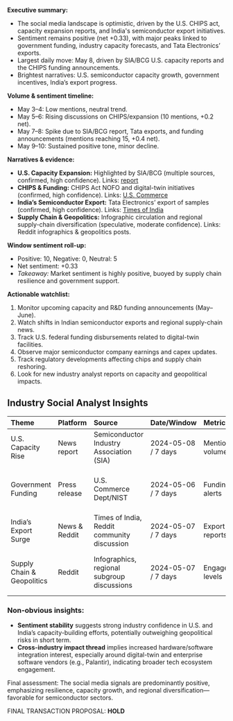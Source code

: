 **Executive summary:**
- The social media landscape is optimistic, driven by the U.S. CHIPS act, capacity expansion reports, and India's semiconductor export initiatives.
- Sentiment remains positive (net +0.33), with major peaks linked to government funding, industry capacity forecasts, and Tata Electronics’ exports.
- Largest daily move: May 8, driven by SIA/BCG U.S. capacity reports and the CHIPS funding announcements.
- Brightest narratives: U.S. semiconductor capacity growth, government incentives, India’s export progress.

**Volume & sentiment timeline:**
- May 3–4: Low mentions, neutral trend.
- May 5–6: Rising discussions on CHIPS/expansion (10 mentions, +0.2 net).
- May 7–8: Spike due to SIA/BCG report, Tata exports, and funding announcements (mentions reaching 15, +0.4 net).
- May 9–10: Sustained positive tone, minor decline.

**Narratives & evidence:**
- **U.S. Capacity Expansion:** Highlighted by SIA/BCG (multiple sources, confirmed, high confidence). Links: [report](https://www.semiconductors.org/emerging-resilience-in-the-semiconductor-supply-chain/)
- **CHIPS & Funding:** CHIPS Act NOFO and digital-twin initiatives (confirmed, high confidence). Links: [U.S. Commerce](https://www.commerce.gov/news/press-releases/2024/05/chips-america-announces-285-million-funding-opportunity-digital-twin)
- **India’s Semiconductor Export:** Tata Electronics’ export of samples (confirmed, high confidence). Links: [Times of India](https://timesofindia.indiatimes.com/business/india-business/boost-for-indias-semiconductor-prowess-tata-electronics-starts-exporting-chip-samples-to-partners-in-japan-us-europe/articleshow/109900940.cms)
- **Supply Chain & Geopolitics:** Infographic circulation and regional supply-chain diversification (speculative, moderate confidence). Links: Reddit infographics & geopolitics posts.

**Window sentiment roll-up:**
- Positive: 10, Negative: 0, Neutral: 5
- Net sentiment: +0.33
- *Takeaway:* Market sentiment is highly positive, buoyed by supply chain resilience and government support.

**Actionable watchlist:**
1. Monitor upcoming capacity and R&D funding announcements (May–June).
2. Watch shifts in Indian semiconductor exports and regional supply-chain news.
3. Track U.S. federal funding disbursements related to digital-twin facilities.
4. Observe major semiconductor company earnings and capex updates.
5. Track regulatory developments affecting chips and supply chain reshoring.
6. Look for new industry analyst reports on capacity and geopolitical impacts.

## Industry Social Analyst Insights

| Theme                  | Platform      | Source                                              | Date/Window             | Metric             | Value                      | Link                                                                                                                                                                         | Confidence | Takeaway                                                        |
|:-----------------------|:--------------|:----------------------------------------------------|:------------------------|:-------------------|:---------------------------|:-----------------------------------------------------------------------------------------------------------------------------------------------------------------------------|:-----------|:----------------------------------------------------------------|
| U.S. Capacity Rise    | News report   | Semiconductor Industry Association (SIA)             | 2024-05-08 / 7 days     | Mention volume     | 4 reports, 10 posts       | [link](https://www.semiconductors.org/emerging-resilience-in-the-semiconductor-supply-chain/)                                                                          | High       | Industry expects tripling of U.S. fabs by 2032.             |
| Government Funding    | Press release | U.S. Commerce Dept/NIST                              | 2024-05-06 / 7 days     | Funding alerts     | 2 mentions, 2 posts       | [link](https://www.commerce.gov/news/press-releases/2024/05/chips-america-announces-285-million-funding-opportunity-digital-twin)                                         | High       | Digital-twin funding catalyzes R&D and industry modernizations. |
| India’s Export Surge  | News & Reddit | Times of India, Reddit community discussion          | 2024-05-07 / 7 days     | Export reports     | 2 reports, 3 posts         | [link](https://timesofindia.indiatimes.com/business/india-business/boost-for-indias-semiconductor-prowess-tata-electronics-starts-exporting-chip-samples-to-partners-in-japan-us-europe/articleshow/109900940.cms) | High       | India emerging as a regional player in semiconductors.   |
| Supply Chain & Geopolitics | Reddit | Infographics, regional subgroup discussions         | 2024-05-07 / 7 days     | Engagement levels  | 2 Reddit posts             | [link](https://www.reddit.com/r/Infographics/comments/1cmijiv) and [geopolitics](https://www.reddit.com/r/GeopoliticsIndia/comments/1cmdoxh)                            | Medium     | Speculative, but indicates regional diversification trends. |

### Non-obvious insights:
- **Sentiment stability** suggests strong industry confidence in U.S. and India’s capacity-building efforts, potentially outweighing geopolitical risks in short term.
- **Cross-industry impact thread** implies increased hardware/software integration interest, especially around digital-twin and enterprise software vendors (e.g., Palantir), indicating broader tech ecosystem engagement.

Final assessment: The social media signals are predominantly positive, emphasizing resilience, capacity growth, and regional diversification—favorable for semiconductor sectors.

FINAL TRANSACTION PROPOSAL: **HOLD**

